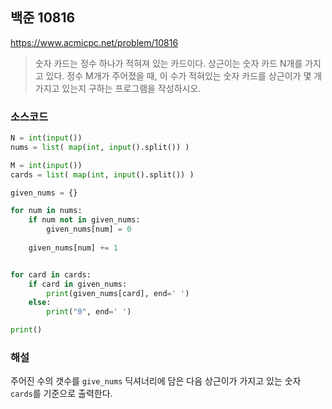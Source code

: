 ## 백준 10816
https://www.acmicpc.net/problem/10816

> 숫자 카드는 정수 하나가 적혀져 있는 카드이다. 상근이는 숫자 카드 N개를 가지고 있다. 정수 M개가 주어졌을 때, 이 수가 적혀있는 숫자 카드를 상근이가 몇 개 가지고 있는지 구하는 프로그램을 작성하시오.


### 소스코드
```py
N = int(input())
nums = list( map(int, input().split()) )

M = int(input())
cards = list( map(int, input().split()) )

given_nums = {}

for num in nums:
    if num not in given_nums:
        given_nums[num] = 0
    
    given_nums[num] += 1


for card in cards:
    if card in given_nums:
        print(given_nums[card], end=' ')
    else:
        print("0", end=' ')

print()
```

### 해설
주어진 수의 갯수를 `give_nums` 딕셔너리에 담은 다음 상근이가 가지고 있는 숫자 `cards`를 기준으로 출력한다.
